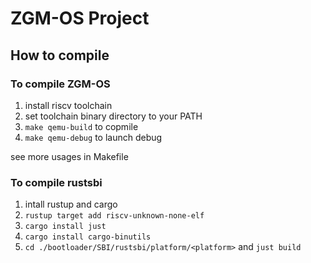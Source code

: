 # ZGM-OS Project

## How to compile

### To compile ZGM-OS

1. install riscv toolchain
2. set toolchain binary directory to your PATH
3. `make qemu-build` to copmile
4. `make qemu-debug` to launch debug

see more usages in Makefile


### To compile rustsbi

1. intall rustup and cargo 
2. `rustup target add riscv-unknown-none-elf`
3. `cargo install just`
4. `cargo install cargo-binutils`
5. `cd ./bootloader/SBI/rustsbi/platform/<platform>` and `just build`
